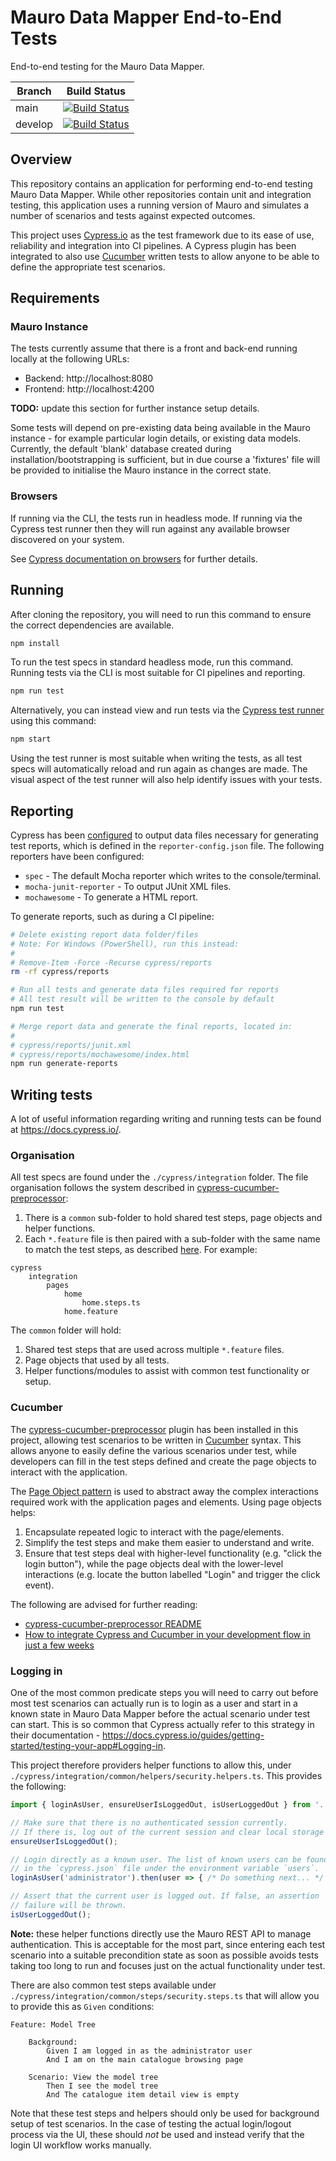 # Mauro Data Mapper End-to-End Tests

End-to-end testing for the Mauro Data Mapper.

| Branch | Build Status |
| ------ | ------------ |
| main | [![Build Status](https://jenkins.cs.ox.ac.uk/buildStatus/icon?job=Mauro+Data+Mapper%2Fmdm-end-to-end-testing%2Fmain)](https://jenkins.cs.ox.ac.uk/blue/organizations/jenkins/Mauro%20Data%20Mapper%2Fmdm-end-to-end-testing/branches) |
| develop | [![Build Status](https://jenkins.cs.ox.ac.uk/buildStatus/icon?job=Mauro+Data+Mapper%2Fmdm-end-to-end-testing%2Fdevelop)](https://jenkins.cs.ox.ac.uk/blue/organizations/jenkins/Mauro%20Data%20Mapper%2Fmdm-end-to-end-testing/branches) |

## Overview

This repository contains an application for performing end-to-end testing Mauro Data Mapper. While other repositories contain unit and integration testing, this application uses a running version of Mauro and simulates a number of scenarios and tests against expected outcomes.

This project uses [Cypress.io](https://www.cypress.io/) as the test framework due to its ease of use, reliability and integration into CI pipelines. A Cypress plugin has been integrated to also use [Cucumber](https://cucumber.io/) written tests to allow anyone to be able to define the appropriate test scenarios.

## Requirements

### Mauro Instance

The tests currently assume that there is a front and back-end running locally at the following URLs:

* Backend: http://localhost:8080
* Frontend: http://localhost:4200

**TODO:** update this section for further instance setup details.

Some tests will depend on pre-existing data being available in the Mauro instance - for example particular login details, or existing data models. Currently, the default 'blank' database created during installation/bootstrapping is sufficient, but in due course a 'fixtures' file will be provided to initialise the Mauro instance in the correct state.

### Browsers

If running via the CLI, the tests run in headless mode. If running via the Cypress test runner then they will run against any available browser discovered on your system.

See [Cypress documentation on browsers](https://docs.cypress.io/guides/guides/launching-browsers#Download-specific-Chrome-version) for further details.

## Running

After cloning the repository, you will need to run this command to ensure the correct dependencies are available.

```bash
npm install
```

To run the test specs in standard headless mode, run this command. Running tests via the CLI is most suitable for CI pipelines and reporting.

```bash
npm run test
```

Alternatively, you can instead view and run tests via the [Cypress test runner](https://docs.cypress.io/guides/core-concepts/test-runner) using this command:

```bash
npm start
```

Using the test runner is most suitable when writing the tests, as all test specs will automatically reload and run again as changes are made. The visual aspect of the test runner will also help identify issues with your tests.

## Reporting

Cypress has been [configured](https://docs.cypress.io/guides/tooling/reporters) to output data files necessary for generating test reports, which is defined in the `reporter-config.json` file. The following reporters have been configured:

* `spec` - The default Mocha reporter which writes to the console/terminal.
* `mocha-junit-reporter` - To output JUnit XML files.
* `mochawesome` - To generate a HTML report.

To generate reports, such as during a CI pipeline:

```bash
# Delete existing report data folder/files
# Note: For Windows (PowerShell), run this instead:
#
# Remove-Item -Force -Recurse cypress/reports
rm -rf cypress/reports

# Run all tests and generate data files required for reports
# All test result will be written to the console by default
npm run test

# Merge report data and generate the final reports, located in:
#
# cypress/reports/junit.xml
# cypress/reports/mochawesome/index.html
npm run generate-reports
```

## Writing tests

A lot of useful information regarding writing and running tests can be found at https://docs.cypress.io/.

### Organisation

All test specs are found under the `./cypress/integration` folder. The file organisation follows the system described in [cypress-cucumber-preprocessor](https://github.com/TheBrainFamily/cypress-cucumber-preprocessor#how-to-organize-the-tests):

1. There is a `common` sub-folder to hold shared test steps, page objects and helper functions.
2. Each `*.feature` file is then paired with a sub-folder with the same name to match the test steps, as described [here](https://github.com/TheBrainFamily/cypress-cucumber-preprocessor#step-definitions). For example:

```
cypress
    integration
        pages
            home
                home.steps.ts
            home.feature
```

The `common` folder will hold:

1. Shared test steps that are used across multiple `*.feature` files.
2. Page objects that used by all tests.
3. Helper functions/modules to assist with common test functionality or setup.

### Cucumber

The [cypress-cucumber-preprocessor](https://github.com/TheBrainFamily/cypress-cucumber-preprocessor) plugin has been installed in this project, allowing test scenarios to be written in [Cucumber](https://cucumber.io/) syntax. This allows anyone to easily define the various scenarios under test, while developers can fill in the test steps defined and create the page objects to interact with the application.

The [Page Object pattern](https://webdriver.io/docs/pageobjects/) is used to abstract away the complex interactions required work with the application pages and elements. Using page objects helps:

1. Encapsulate repeated logic to interact with the page/elements.
2. Simplify the test steps and make them easier to understand and write.
3. Ensure that test steps deal with higher-level functionality (e.g. "click the login button"), while the page objects deal with the lower-level interactions (e.g. locate the button labelled "Login" and trigger the click event).

The following are advised for further reading:

* [cypress-cucumber-preprocessor README](https://github.com/TheBrainFamily/cypress-cucumber-preprocessor)
* [How to integrate Cypress and Cucumber in your development flow in just a few weeks](https://itortv.medium.com/how-to-integrate-cypress-and-cucumber-in-your-development-flow-in-just-a-few-weeks-96a46ac9165a)

### Logging in

One of the most common predicate steps you will need to carry out before most test scenarios can actually run is to login as a user and start in a known state in Mauro Data Mapper before the actual scenario under test can start. This is so common that Cypress actually refer to this strategy in their documentation - https://docs.cypress.io/guides/getting-started/testing-your-app#Logging-in.

This project therefore providers helper functions to allow this, under `./cypress/integration/common/helpers/security.helpers.ts`. This provides the following:

```ts
import { loginAsUser, ensureUserIsLoggedOut, isUserLoggedOut } from '../helpers/security.helpers';

// Make sure that there is no authenticated session currently. 
// If there is, log out of the current session and clear local storage state
ensureUserIsLoggedOut();

// Login directly as a known user. The list of known users can be found 
// in the `cypress.json` file under the environment variable `users`.
loginAsUser('administrator').then(user => { /* Do something next... */ });

// Assert that the current user is logged out. If false, an assertion 
// failure will be thrown.
isUserLoggedOut();
```

**Note:** these helper functions directly use the Mauro REST API to manage authentication. This is acceptable for the most part, since entering each test scenario into a suitable precondition state as soon as possible avoids tests taking too long to run and focuses just on the actual functionality under test.

There are also common test steps available under `./cypress/integration/common/steps/security.steps.ts` that will allow you to provide this as `Given` conditions:

```cucumber
Feature: Model Tree

    Background:
        Given I am logged in as the administrator user
        And I am on the main catalogue browsing page

    Scenario: View the model tree
        Then I see the model tree
        And The catalogue item detail view is empty
```

Note that these test steps and helpers should only be used for background setup of test scenarios. In the case of testing the actual login/logout process via the UI, these should _not_ be used and instead verify that the login UI workflow works manually.